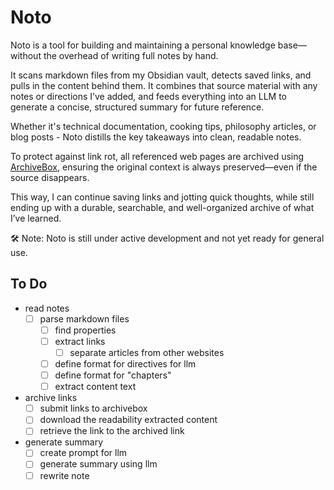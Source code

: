 # Noto

Noto is a tool for building and maintaining a personal knowledge base—without the overhead of writing full notes by hand.

It scans markdown files from my Obsidian vault, detects saved links, and pulls in the content behind them. It combines that source material with any notes or directions I’ve added, and feeds everything into an LLM to generate a concise, structured summary for future reference.

Whether it's technical documentation, cooking tips, philosophy articles, or blog posts - Noto distills the key takeaways into clean, readable notes.

To protect against link rot, all referenced web pages are archived using [ArchiveBox](https://archivebox.io/), ensuring the original context is always preserved—even if the source disappears.

This way, I can continue saving links and jotting quick thoughts, while still ending up with a durable, searchable, and well-organized archive of what I’ve learned.

🛠 Note: Noto is still under active development and not yet ready for general use.

## To Do

- read notes
  - [ ] parse markdown files
    - [ ] find properties
    - [ ] extract links
      - [ ] separate articles from other websites
    - [ ] define format for directives for llm
    - [ ] define format for "chapters"
    - [ ] extract content text
- archive links
  - [ ] submit links to archivebox
  - [ ] download the readability extracted content
  - [ ] retrieve the link to the archived link
- generate summary
  - [ ] create prompt for llm
  - [ ] generate summary using llm
  - [ ] rewrite note
